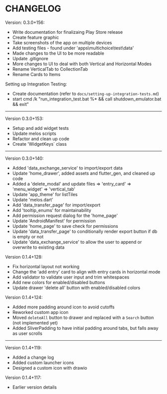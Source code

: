 # CHANGELOG

Version: 0.3.0+156:
- Write documentation for finalizaing Play Store release
- Create feature graphic
- Take screenshots of the app on multiple devices
- Add testing files - found under 'apps\multichoice\test\data'
- Made changes to the UI to be more readable
- Update .gitignore
- More changes to UI to deal with both Vertical and Horizontal Modes
- Rename VerticalTab to CollectionTab
- Rename Cards to Items

Setting up Integration Testing:
- Create documentation (refer to `docs/setting-up-integration-tests.md`)
- start cmd /k "run_integration_test.bat %* && call shutdown_emulator.bat && exit"

---
Version 0.3.0+153:
- Setup and add widget tests
- Update melos scripts
- Refactor and clean up code
- Create 'WidgetKeys` class

---
Version 0.3.0+140:
- Added 'data_exchange_service' to import/export data
- Update 'home_drawer', added assets and flutter_gen, and cleaned up code
- Added a 'delete_modal' and update files
    => 'entry_card'
    => 'menu_widget'
    => 'vertical_tab'
- Update 'app_theme' for listTiles
- Update 'melos.dart'
- Add 'data_transfer_page' for import/export
- Add 'tooltip_enums' for maintainability
- Add permission request dialog for the 'home_page'
- Update 'AndroidManifest' for permission
- Update 'home_page' to save check for permissions
- Update 'data_transfer_page' to conditionally render export button if db is empty or not
- Update 'data_exchange_service' to allow the user to append or overwrite to existing data

Version 0.1.4+128:
- Fix horizontal layout not working
- Change the 'add entry' card to align with entry cards in horizontal mode
- Add validator to validate user input and trim whitespaces
- Add new colors for enabled/disabled buttons
- Update drawer 'delete all' button with enabled/disabled colors

Version 0.1.4+124:
- Added more padding around icon to avoid cutoffs
- Reworked custom app icon
- Moved `deleteAll` button to drawer and replaced with a `Search` button (not implemented yet)
- Added SliverPadding to have initial padding around tabs, but falls away as user scrolls

---
Version 0.1.4+119:
- Added a change log
- Added custom launcher icons
- Designed a custom icon with drawio

Version 0.1.4+117:
- Earlier version details
